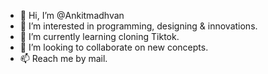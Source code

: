 - 👋 Hi, I’m @Ankitmadhvan
- 👀 I’m interested in programming, designing & innovations.
- 🌱 I’m currently learning cloning Tiktok.
- 💞️ I’m looking to collaborate on new concepts.
- 📫 Reach me by mail.

<!---
Ankitmadhvan/Ankitmadhvan is a ✨ special ✨ repository because its `README.md` (this file) appears on your GitHub profile.
You can click the Preview link to take a look at your changes.
--->

